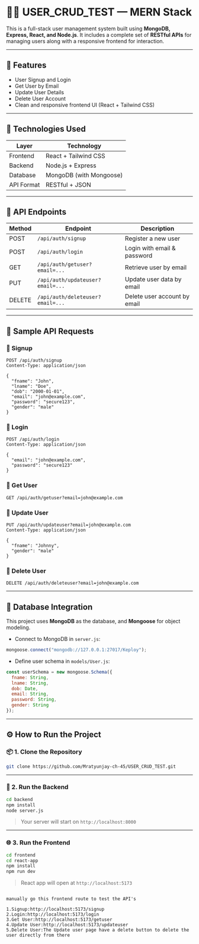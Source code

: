 # 🧑‍💻 USER_CRUD_TEST — MERN Stack

This is a full-stack user management system built using **MongoDB, Express, React, and Node.js**. It includes a complete set of **RESTful APIs** for managing users along with a responsive frontend for interaction.

---

## 🚀 Features

- User Signup and Login
- Get User by Email
- Update User Details
- Delete User Account
- Clean and responsive frontend UI (React + Tailwind CSS)

---

## 📌 Technologies Used

| Layer      | Technology     |
|------------|----------------|
| Frontend   | React + Tailwind CSS |
| Backend    | Node.js + Express |
| Database   | MongoDB (with Mongoose) |
| API Format | RESTful + JSON |

---

## 📘 API Endpoints

| Method | Endpoint                            | Description                     |
|--------|-------------------------------------|---------------------------------|
| POST   | `/api/auth/signup`                  | Register a new user             |
| POST   | `/api/auth/login`                   | Login with email & password     |
| GET    | `/api/auth/getuser?email=...`       | Retrieve user by email          |
| PUT    | `/api/auth/updateuser?email=...`    | Update user data by email       |
| DELETE | `/api/auth/deleteuser?email=...`    | Delete user account by email    |

---

## 🧪 Sample API Requests

### 🔹 Signup

```http
POST /api/auth/signup
Content-Type: application/json

{
  "fname": "John",
  "lname": "Doe",
  "dob": "2000-01-01",
  "email": "john@example.com",
  "password": "secure123",
  "gender": "male"
}
```

### 🔹 Login

```http
POST /api/auth/login
Content-Type: application/json

{
  "email": "john@example.com",
  "password": "secure123"
}
```

### 🔹 Get User

```http
GET /api/auth/getuser?email=john@example.com
```

### 🔹 Update User

```http
PUT /api/auth/updateuser?email=john@example.com
Content-Type: application/json

{
  "fname": "Johnny",
  "gender": "male"
}
```

### 🔹 Delete User

```http
DELETE /api/auth/deleteuser?email=john@example.com
```

---

## 🧰 Database Integration

This project uses **MongoDB** as the database, and **Mongoose** for object modeling.

- Connect to MongoDB in `server.js`:
```js
mongoose.connect("mongodb://127.0.0.1:27017/Keploy");

```

- Define user schema in `models/User.js`:
```js
const userSchema = new mongoose.Schema({
  fname: String,
  lname: String,
  dob: Date,
  email: String,
  password: String,
  gender: String
});
```

---

## ⚙️ How to Run the Project

### 📦 1. Clone the Repository

```bash
git clone https://github.com/Mratyunjay-ch-45/USER_CRUD_TEST.git

```

---

### 🔧 2. Run the Backend

```bash
cd backend
npm install
node server.js
```

> Your server will start on `http://localhost:8000`

---

### 🌐 3. Run the Frontend 

```bash
cd frontend
cd react-app
npm install
npm run dev
```

> React app will open at `http://localhost:5173`
```

manually go this frontend route to test the API's

1.Signup:http://localhost:5173/signup
2.Login:http://localhost:5173/login
3.Get User:http://localhost:5173/getuser
4.Update User:http://localhost:5173/updateuser 
5.Delete User:The Update user page have a delete button to delete the user directly from there

```

